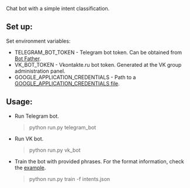 Chat bot with a simple intent classification.

## Set up:
Set environment variables:
* TELEGRAM_BOT_TOKEN - Telegram bot token. Can be obtained from [Bot Father](https://telegram.me/BotFather).
* VK_BOT_TOKEN - Vkontakte.ru bot token. Generated at the VK group administration panel.
* GOOGLE_APPLICATION_CREDENTIALS - Path to a [GOOGLE_APPLICATION_CREDENTIALS file](https://cloud.google.com/docs/authentication/getting-started).

## Usage:
* Run Telegram bot.
    > python run.py telegram_bot

* Run VK bot.
    > python run.py vk_bot

* Train the bot with provided phrases. For the format information, check the [example](https://github.com/aevtikheev/dvmn_support_bot/blob/master/intents.json).
    > python run.py train -f intents.json
